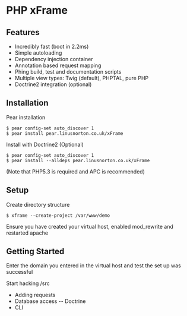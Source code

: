 PHP xFrame
==========

Features
--------

* Incredibly fast (boot in 2.2ms)
* Simple autoloading
* Dependency injection container
* Annotation based request mapping
* Phing build, test and documentation scripts
* Multiple view types: Twig (default), PHPTAL, pure PHP
* Doctrine2 integration (optional)

Installation
------------

Pear installation

    $ pear config-set auto_discover 1
    $ pear install pear.linusnorton.co.uk/xFrame

Install with Doctrine2 (Optional)

    $ pear config-set auto_discover 1
    $ pear install --alldeps pear.linusnorton.co.uk/xFrame

(Note that PHP5.3 is required and APC is recommended)

Setup
-----

Create directory structure

    $ xframe --create-project /var/www/demo

Ensure you have created your virtual host, enabled mod_rewrite and restarted apache

Getting Started
---------------

Enter the domain you entered in the virtual host and test the set up was successful

Start hacking /src

 - Adding requests
 - Database access
 -- Doctrine
 - CLI

